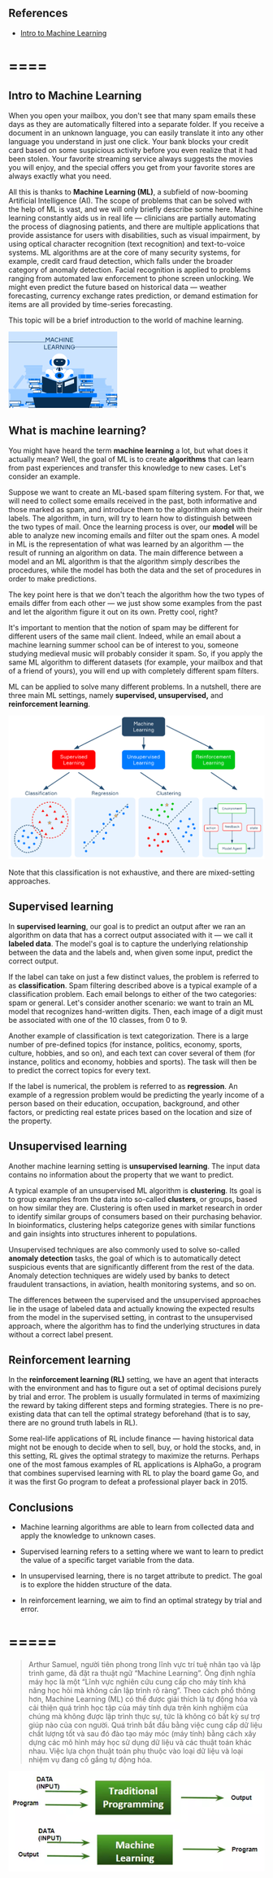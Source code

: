## References
- [Intro to Machine Learning](https://hyperskill.org/learn/step/10403)

====
====

## Intro to Machine Learning

When you open your mailbox, you don't see that many spam emails these days as they are automatically filtered into a separate folder. If you receive a document in an unknown language, you can easily translate it into any other language you understand in just one click. Your bank blocks your credit card based on some suspicious activity before you even realize that it had been stolen. Your favorite streaming service always suggests the movies you will enjoy, and the special offers you get from your favorite stores are always exactly what you need.

All this is thanks to **Machine Learning (ML)**, a subfield of now-booming Artificial Intelligence (AI). The scope of problems that can be solved with the help of ML is vast, and we will only briefly describe some here. Machine learning constantly aids us in real life — clinicians are partially automating the process of diagnosing patients, and there are multiple applications that provide assistance for users with disabilities, such as visual impairment, by using optical character recognition (text recognition) and text-to-voice systems. ML algorithms are at the core of many security systems, for example, credit card fraud detection, which falls under the broader category of anomaly detection. Facial recognition is applied to problems ranging from automated law enforcement to phone screen unlocking. We might even predict the future based on historical data — weather forecasting, currency exchange rates prediction, or demand estimation for items are all provided by time-series forecasting.

This topic will be a brief introduction to the world of machine learning.

![A robot reading a book](machine-learning.png)

## What is machine learning?

You might have heard the term **machine learning** a lot, but what does it actually mean? Well, the goal of ML is to create **algorithms** that can learn from past experiences and transfer this knowledge to new cases. Let's consider an example.

Suppose we want to create an ML-based spam filtering system. For that, we will need to collect some emails received in the past, both informative and those marked as spam, and introduce them to the algorithm along with their labels. The algorithm, in turn, will try to learn how to distinguish between the two types of mail. Once the learning process is over, our **model** will be able to analyze new incoming emails and filter out the spam ones. A model in ML is the representation of what was learned by an algorithm — the result of running an algorithm on data. The main difference between a model and an ML algorithm is that the algorithm simply describes the procedures, while the model has both the data and the set of procedures in order to make predictions.

The key point here is that we don't teach the algorithm how the two types of emails differ from each other — we just show some examples from the past and let the algorithm figure it out on its own. Pretty cool, right?

It's important to mention that the notion of spam may be different for different users of the same mail client. Indeed, while an email about a machine learning summer school can be of interest to you, someone studying medieval music will probably consider it spam. So, if you apply the same ML algorithm to different datasets (for example, your mailbox and that of a friend of yours), you will end up with completely different spam filters.

ML can be applied to solve many different problems. In a nutshell, there are three main ML settings, namely **supervised, unsupervised,** and **reinforcement learning**.

![Three ML settings: supervised, unsupervised, and reinforcement learning](machine-learning-1.png)

Note that this classification is not exhaustive, and there are mixed-setting approaches.

## Supervised learning

In **supervised learning**, our goal is to predict an output after we ran an algorithm on data that has a correct output associated with it — we call it **labeled data**. The model's goal is to capture the underlying relationship between the data and the labels and, when given some input, predict the correct output.

If the label can take on just a few distinct values, the problem is referred to as **classification**. Spam filtering described above is a typical example of a classification problem. Each email belongs to either of the two categories: spam or general. Let's consider another scenario: we want to train an ML model that recognizes hand-written digits. Then, each image of a digit must be associated with one of the 10 classes, from 0 to 9.

Another example of classification is text categorization. There is a large number of pre-defined topics (for instance, politics, economy, sports, culture, hobbies, and so on), and each text can cover several of them (for instance, politics and economy, hobbies and sports). The task will then be to predict the correct topics for every text.

If the label is numerical, the problem is referred to as **regression**. An example of a regression problem would be predicting the yearly income of a person based on their education, occupation, background, and other factors, or predicting real estate prices based on the location and size of the property.

## Unsupervised learning

Another machine learning setting is **unsupervised learning**. The input data contains no information about the property that we want to predict.

A typical example of an unsupervised ML algorithm is **clustering**. Its goal is to group examples from the data into so-called **clusters**, or groups, based on how similar they are. Clustering is often used in market research in order to identify similar groups of consumers based on their purchasing behavior. In bioinformatics, clustering helps categorize genes with similar functions and gain insights into structures inherent to populations.

Unsupervised techniques are also commonly used to solve so-called **anomaly detection** tasks, the goal of which is to automatically detect suspicious events that are significantly different from the rest of the data. Anomaly detection techniques are widely used by banks to detect fraudulent transactions, in aviation, health monitoring systems, and so on.

The differences between the supervised and the unsupervised approaches lie in the usage of labeled data and actually knowing the expected results from the model in the supervised setting, in contrast to the unsupervised approach, where the algorithm has to find the underlying structures in data without a correct label present.

## Reinforcement learning

In the **reinforcement learning (RL)** setting, we have an agent that interacts with the environment and has to figure out a set of optimal decisions purely by trial and error. The problem is usually formulated in terms of maximizing the reward by taking different steps and forming strategies. There is no pre-existing data that can tell the optimal strategy beforehand (that is to say, there are no ground truth labels in RL).

Some real-life applications of RL include finance — having historical data might not be enough to decide when to sell, buy, or hold the stocks, and, in this setting, RL gives the optimal strategy to maximize the returns. Perhaps one of the most famous examples of RL applications is AlphaGo, a program that combines supervised learning with RL to play the board game Go, and it was the first Go program to defeat a professional player back in 2015.

## Conclusions

-   Machine learning algorithms are able to learn from collected data and apply the knowledge to unknown cases.

-   Supervised learning refers to a setting where we want to learn to predict the value of a specific target variable from the data.

-   In unsupervised learning, there is no target attribute to predict. The goal is to explore the hidden structure of the data.

-   In reinforcement learning, we aim to find an optimal strategy by trial and error.

=====
=====

> Arthur Samuel, người tiên phong trong lĩnh vực trí tuệ nhân tạo và lập trình game, đã đặt ra thuật ngữ “Machine Learning”. Ông định nghĩa máy học là một “Lĩnh vực nghiên cứu cung cấp cho máy tính khả năng học hỏi mà không cần lập trình rõ ràng”. Theo cách phổ thông hơn, Machine Learning (ML) có thể được giải thích là tự động hóa và cải thiện quá trình học tập của máy tính dựa trên kinh nghiệm của chúng mà không được lập trình thực sự, tức là không có bất kỳ sự trợ giúp nào của con người. Quá trình bắt đầu bằng việc cung cấp dữ liệu chất lượng tốt và sau đó đào tạo máy móc (máy tính) bằng cách xây dựng các mô hình máy học sử dụng dữ liệu và các thuật toán khác nhau. Việc lựa chọn thuật toán phụ thuộc vào loại dữ liệu và loại nhiệm vụ đang cố gắng tự động hóa.

![](machine-learning-2.png)